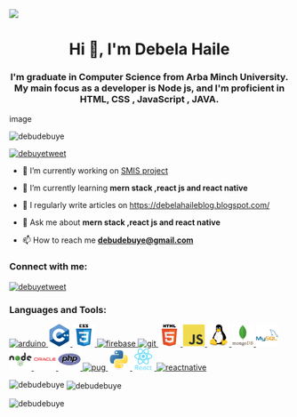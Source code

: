 <p > <img height ="300" align="center" src="https://cdn.dribbble.com/users/1162077/screenshots/3848914/programmer.gif"   /> </p>
<h1 align="center">Hi 👋, I'm Debela Haile</h1>
<h3 align="center">I'm  graduate in Computer Science from Arba Minch University. My main focus as a developer is Node js, and I'm proficient in HTML, CSS , JavaScript , JAVA.</h3>
image
<p align="left"> <img src="https://komarev.com/ghpvc/?username=debudebuye&label=Profile%20views&color=0e75b6&style=flat" alt="debudebuye" /> </p>

<p align="left"> <a href="https://twitter.com/debuyetweet" target="blank"><img src="https://img.shields.io/twitter/follow/debuyetweet?logo=twitter&style=for-the-badge" alt="debuyetweet" /></a> </p>

- 🔭 I’m currently working on [SMIS project](https://github.com/debudebuye/SMIS_Project.git)

- 🌱 I’m currently learning  **mern stack ,react js and react native**  

- 📝 I regularly write articles on https://debelahaileblog.blogspot.com/

- 💬 Ask me about **mern stack ,react js and react native**

- 📫 How to reach me **debudebuye@gmail.com**


<h3 align="left">Connect with me:</h3>
<p align="left">
<a href="https://twitter.com/debuyetweet" target="blank"><img align="center" src="https://raw.githubusercontent.com/rahuldkjain/github-profile-readme-generator/master/src/images/icons/Social/twitter.svg" alt="debuyetweet" height="30" width="40" /></a>
</p>

<h3 align="left">Languages and Tools:</h3>
<p align="left"> <a href="https://www.arduino.cc/" target="_blank" rel="noreferrer"> <img src="https://cdn.worldvectorlogo.com/logos/arduino-1.svg" alt="arduino" width="40" height="40"/> </a> <a href="https://www.w3schools.com/cpp/" target="_blank" rel="noreferrer"> <img src="https://raw.githubusercontent.com/devicons/devicon/master/icons/cplusplus/cplusplus-original.svg" alt="cplusplus" width="40" height="40"/> </a> <a href="https://www.w3schools.com/css/" target="_blank" rel="noreferrer"> <img src="https://raw.githubusercontent.com/devicons/devicon/master/icons/css3/css3-original-wordmark.svg" alt="css3" width="40" height="40"/> </a> <a href="https://firebase.google.com/" target="_blank" rel="noreferrer"> <img src="https://www.vectorlogo.zone/logos/firebase/firebase-icon.svg" alt="firebase" width="40" height="40"/> </a> <a href="https://git-scm.com/" target="_blank" rel="noreferrer"> <img src="https://www.vectorlogo.zone/logos/git-scm/git-scm-icon.svg" alt="git" width="40" height="40"/> </a> <a href="https://www.w3.org/html/" target="_blank" rel="noreferrer"> <img src="https://raw.githubusercontent.com/devicons/devicon/master/icons/html5/html5-original-wordmark.svg" alt="html5" width="40" height="40"/> </a> <a href="https://developer.mozilla.org/en-US/docs/Web/JavaScript" target="_blank" rel="noreferrer"> <img src="https://raw.githubusercontent.com/devicons/devicon/master/icons/javascript/javascript-original.svg" alt="javascript" width="40" height="40"/> </a> <a href="https://www.linux.org/" target="_blank" rel="noreferrer"> <img src="https://raw.githubusercontent.com/devicons/devicon/master/icons/linux/linux-original.svg" alt="linux" width="40" height="40"/> </a> <a href="https://www.mongodb.com/" target="_blank" rel="noreferrer"> <img src="https://raw.githubusercontent.com/devicons/devicon/master/icons/mongodb/mongodb-original-wordmark.svg" alt="mongodb" width="40" height="40"/> </a> <a href="https://www.mysql.com/" target="_blank" rel="noreferrer"> <img src="https://raw.githubusercontent.com/devicons/devicon/master/icons/mysql/mysql-original-wordmark.svg" alt="mysql" width="40" height="40"/> </a> <a href="https://nodejs.org" target="_blank" rel="noreferrer"> <img src="https://raw.githubusercontent.com/devicons/devicon/master/icons/nodejs/nodejs-original-wordmark.svg" alt="nodejs" width="40" height="40"/> </a> <a href="https://www.oracle.com/" target="_blank" rel="noreferrer"> <img src="https://raw.githubusercontent.com/devicons/devicon/master/icons/oracle/oracle-original.svg" alt="oracle" width="40" height="40"/> </a> <a href="https://www.php.net" target="_blank" rel="noreferrer"> <img src="https://raw.githubusercontent.com/devicons/devicon/master/icons/php/php-original.svg" alt="php" width="40" height="40"/> </a> <a href="https://pugjs.org" target="_blank" rel="noreferrer"> <img src="https://cdn.worldvectorlogo.com/logos/pug.svg" alt="pug" width="40" height="40"/> </a> <a href="https://www.python.org" target="_blank" rel="noreferrer"> <img src="https://raw.githubusercontent.com/devicons/devicon/master/icons/python/python-original.svg" alt="python" width="40" height="40"/> </a> <a href="https://reactjs.org/" target="_blank" rel="noreferrer"> <img src="https://raw.githubusercontent.com/devicons/devicon/master/icons/react/react-original-wordmark.svg" alt="react" width="40" height="40"/> </a> <a href="https://reactnative.dev/" target="_blank" rel="noreferrer"> <img src="https://reactnative.dev/img/header_logo.svg" alt="reactnative" width="40" height="40"/> </a> </p>

<p><img align="left" src="https://github-readme-stats.vercel.app/api/top-langs?username=debudebuye&show_icons=true&locale=en&layout=compact" alt="debudebuye" /></p>

<p>&nbsp;<img align="center" src="https://github-readme-stats.vercel.app/api?username=debudebuye&show_icons=true&locale=en" alt="debudebuye" /></p>

<p><img align="center" src="https://github-readme-streak-stats.herokuapp.com/?user=debudebuye&" alt="debudebuye" /></p>
